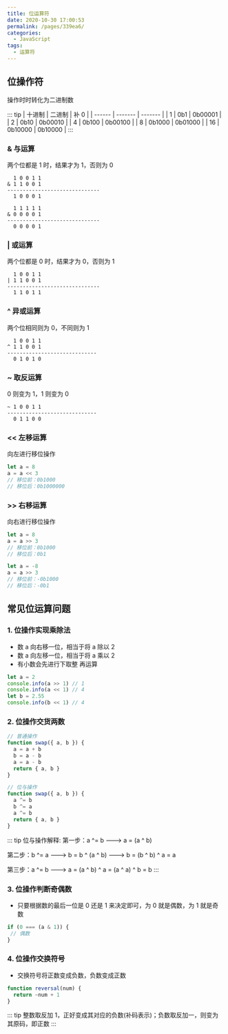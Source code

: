 ```yaml
---
title: 位运算符
date: 2020-10-30 17:00:53
permalink: /pages/339ea6/
categories:
  - JavaScript
tags:
  - 运算符
---
```


## 位操作符

操作时时转化为二进制数

::: tip
| 十进制 | 二进制 | 补 0 |
| ------ | ------- | ------- |
| 1 | 0b1 | 0b00001 |
| 2 | 0b10 | 0b00010 |
| 4 | 0b100 | 0b00100 |
| 8 | 0b1000 | 0b01000 |
| 16 | 0b10000 | 0b10000 |
:::

<!-- more -->

### & 与运算

两个位都是 1 时，结果才为 1，否则为 0

```
  1 0 0 1 1
& 1 1 0 0 1
------------------------------
  1 0 0 0 1

  1 1 1 1 1
& 0 0 0 0 1
------------------------------
  0 0 0 0 1
```

### | 或运算

两个位都是 0 时，结果才为 0，否则为 1

```
  1 0 0 1 1
| 1 1 0 0 1
------------------------------
  1 1 0 1 1
```

### ^ 异或运算

两个位相同则为 0，不同则为 1

```
  1 0 0 1 1
^ 1 1 0 0 1
-----------------------------
  0 1 0 1 0
```

### ~ 取反运算

0 则变为 1，1 则变为 0

```
~ 1 0 0 1 1
-----------------------------
  0 1 1 0 0
```

### << 左移运算

向左进行移位操作

```JavaScript
let a = 8
a = a << 3
// 移位前：0b1000
// 移位后：0b1000000
```

### >> 右移运算

向右进行移位操作

```JavaScript
let a = 8
a = a >> 3
// 移位前：0b1000
// 移位后：0b1

let a = -8
a = a >> 3
// 移位前：-0b1000
// 移位后：-0b1
```

## 常见位运算问题

### 1. 位操作实现乘除法

- 数 a 向右移一位，相当于将 a 除以 2
- 数 a 向左移一位，相当于将 a 乘以 2
- 有小数会先进行下取整 再运算

```JavaScript
let a = 2
console.info(a >> 1) // 1
console.info(a << 1) // 4
let b = 2.55
console.info(b << 1) // 4
```

### 2. 位操作交货两数

```JavaScript
// 普通操作
function swap({ a, b }) {
  a = a + b
  b = a - b
  a = a - b
  return { a, b }
}

// 位与操作
function swap({ a, b }) {
  a ^= b
  b ^= a
  a ^= b
  return { a, b }
}

```

::: tip 位与操作解释:
第一步：a ^= b ---> a = (a ^ b)

第二步：b ^= a ---> b = b ^ (a ^ b) ---> b = (b ^ b) ^ a = a

第三步：a ^= b ---> a = (a ^ b) ^ a = (a ^ a) ^ b = b
:::

### 3. 位操作判断奇偶数

- 只要根据数的最后一位是 0 还是 1 来决定即可，为 0 就是偶数，为 1 就是奇数

```JavaScript
if (0 === (a & 1)) {
 // 偶数
}
```

### 4. 位操作交换符号

- 交换符号将正数变成负数，负数变成正数

```JavaScript
function reversal(num) {
  return ~num + 1
}
```

::: tip
整数取反加 1，正好变成其对应的负数(补码表示)；负数取反加一，则变为其原码，即正数
:::
